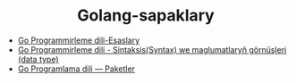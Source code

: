 # <div align="center">Golang-sapaklary</div>


- [Go Programmirleme dili-Esaslary](Sapak/%231-Go.md)
- [Go Programmirleme dili - Sintaksis(Syntax) we maglumatlaryň görnüşleri (data type)](Sapak/%232-Go.md)
- [Go Programlama dili — Paketler](Sapak/%233-Go.md)
